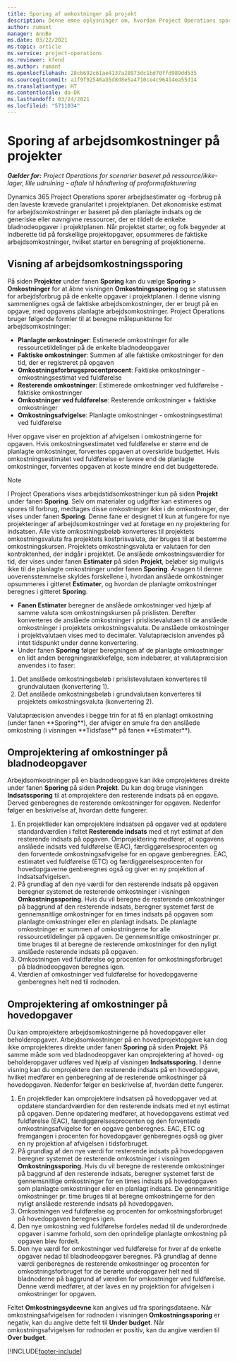 ```yaml
---
title: Sporing af omkostninger på projekt
description: Denne emne oplysninger om, hvordan Project Operations sporer status i forhold til arbejdsomkostninger og bruger på et projekt.
author: rumant
manager: AnnBe
ms.date: 03/22/2021
ms.topic: article
ms.service: project-operations
ms.reviewer: kfend
ms.author: rumant
ms.openlocfilehash: 28cb692c61ae4137a28973dc1bd70ffd989dd535
ms.sourcegitcommit: a1f9f92546ab5d8d8e5a4710ce4c96414ea55d14
ms.translationtype: HT
ms.contentlocale: da-DK
ms.lasthandoff: 03/24/2021
ms.locfileid: "5711034"
---
```

# <a name="labor-cost-tracking-on-projects"></a>Sporing af arbejdsomkostninger på projekter

_**Gælder for:** Project Operations for scenarier baseret på ressource/ikke-lager, lille udrulning - aftale til håndtering af proformafakturering_

Dynamics 365 Project Operations sporer arbejdsestimater og -forbrug på den laveste krævede granularitet i projektplanen. Det økonomiske estimat for arbejdsomkostninger er baseret på den planlagte indsats og de generiske eller navngivne ressourcer, der er tildelt de enkelte bladnodeopgaver i projektplanen. Når projektet starter, og folk begynder at indberette tid på forskellige projektopgaver, opsummeres de faktiske arbejdsomkostninger, hvilket starter en beregning af projektionerne.

## <a name="labor-cost-tracking-view"></a>Visning af arbejdsomkostningssporing

På siden **Projekter** under fanen **Sporing** kan du vælge **Sporing** > **Omkostninger** for at åbne visningen **Omkostningssporing** og se statussen for arbejdsforbrug på de enkelte opgaver i projektplanen. I denne visning sammenlignes også de faktiske arbejdsomkostninger, der er brugt på en opgave, med opgavens planlagte arbejdsomkostninger. Project Operations bruger følgende formler til at beregne målepunkterne for arbejdsomkostninger:

- **Planlagte omkostninger**: Estimerede omkostninger for alle ressourcetildelinger på de enkelte bladnodeopgaver
- **Faktiske omkostninger**: Summen af alle faktiske omkostninger for den tid, der er registreret på opgaven
- **Omkostningsforbrugsprocentprocent**: Faktiske omkostninger - omkostningsestimat ved fuldførelse
- **Resterende omkostninger**: Estimerede omkostninger ved fuldførelse - faktiske omkostninger
- **Omkostninger ved fuldførelse**: Resterende omkostninger + faktiske omkostninger
- **Omkostningsafvigelse**: Planlagte omkostninger - omkostningsestimat ved fuldførelse

Hver opgave viser en projektion af afvigelsen i omkostningerne for opgaven. Hvis omkostningsestimatet ved fuldførelse er større end de planlagte omkostninger, forventes opgaven at overskride budgettet. Hvis omkostningsestimatet ved fuldførelse er lavere end de planlagte omkostninger, forventes opgaven at koste mindre end det budgetterede.

>[!NOTE]
> I Project Operations vises arbejdstidsomkostninger kun på siden **Projekt** under fanen **Sporing**. Selv om materialer og udgifter kan estimeres og spores til forbrug, medtages disse omkostninger ikke i de omkostninger, der vises under fanen **Sporing**. Denne fane er designet til kun at fungere for nye projekteringer af arbejdsomkostninger ved at foretage en ny projektering for indsatsen.
Alle viste omkostningsbeløb konverteres til projektets omkostningsvaluta fra projektets kostprisvaluta, der bruges til at bestemme omkostningskursen. Projektets omkostningsvaluta er valutaen for den kontraktenhed, der indgår i projektet. De anslåede omkostningsværdier for tid, der vises under fanen **Estimater** på siden **Projekt**, beløber sig muligvis ikke til de planlagte omkostninger under fanen **Sporing**. Årsagen til denne uoverensstemmelse skyldes forskellene i, hvordan anslåede omkostninger opsummeres i gitteret **Estimater**, og hvordan de planlagte omkostninger beregnes i gitteret **Sporing**. 
>
> - **Fanen Estimater** beregner de anslåede omkostninger ved hjælp af samme valuta som omkostningskursen på prislisten. Derefter konverteres de anslåede omkostninger i prislistevalutaen til de anslåede omkostninger i projektets omkostningsvaluta. De anslåede omkostninger i projektvalutaen vises med to decimaler. Valutapræcision anvendes på intet tidspunkt under denne konvertering. 
> - Under fanen **Sporing** følger beregningen af de planlagte omkostninger en lidt anden beregningsrækkefølge, som indebærer, at valutapræcision anvendes i to faser: 
   ><ol>
   ><li>Det anslåede omkostningsbeløb i prislistevalutaen konverteres til grundvalutaen (konvertering 1).</li>
   ><li>Det anslåede omkostningsbeløb i grundvalutaen konverteres til projektets omkostningsvaluta (konvertering 2). </li>
   ></ol>
   >Valutapræcision anvendes i begge trin for at få en planlagt omkostning (under fanen **Sporing**), der afviger en smule fra den anslåede omkostning (i visningen **Tidsfase** på fanen **Estimater**). 
   
## <a name="reprojecting-costs-on-leaf-node-tasks"></a>Omprojektering af omkostninger på bladnodeopgaver

Arbejdsomkostninger på en bladnodeopgave kan ikke omprojekteres direkte under fanen **Sporing** på siden **Projekt**. Du kan dog bruge visningen **Indsatssporing** til at omprojektere den resterende indsats på en opgave. Derved genberegnes de resterende omkostninger for opgaven. Nedenfor følger en beskrivelse af, hvordan dette fungerer.

1. En projektleder kan omprojektere indsatsen på opgaver ved at opdatere standardværdien i feltet **Resterende indsats** med et nyt estimat af den resterende indsats på opgaven. Omprojektering medfører, at opgavens anslåede indsats ved fuldførelse (EAC), færdiggørelsesprocenten og den forventede omkostningsafvigelse for en opgave genberegnes. EAC, estimatet ved fuldførelse (ETC) og færdiggørelsesprocenten for hovedopgaverne genberegnes også og giver en ny projektion af indsatsafvigelsen.
2. På grundlag af den nye værdi for den resterende indsats på opgaven beregner systemet de resterende omkostninger i visningen **Omkostningssporing**. Hvis du vil beregne de resterende omkostninger på baggrund af den resterende indsats, beregner systemet først de gennemsnitlige omkostninger for en times indsats på opgaven som planlagte omkostninger eller en planlagt indsats. De planlagte omkostninger er summen af omkostningerne for alle ressourcetildelinger på opgaven. De gennemsnitlige omkostninger pr. time bruges til at beregne de resterende omkostninger for den nyligt anslåede resterende indsats på opgaven.
3. Omkostningen ved fuldførelse og procenten for omkostningsforbruget på bladnodeopgaven beregnes igen.
4. Værdien af omkostninger ved fuldførelse for hovedopgaverne genberegnes helt ned til rodnoden.

## <a name="reprojecting-costs-on-summary-tasks"></a>Omprojektering af omkostninger på hovedopgaver

Du kan omprojektere arbejdsomkostningerne på hovedopgaver eller beholderopgaver. Arbejdsomkostninger på en hovedprojektopgave kan dog ikke omprojekteres direkte under fanen **Sporing** på siden **Projekt**. På samme måde som ved bladnodeopgaver kan omprojektering af hoved- og beholderopgaver udføres ved hjælp af visningen **Indsatssporing**. I denne visning kan du omprojektere den resterende indsats på en hovedopgave, hvilket medfører en genberegning af de resterende omkostninger på hovedopgaven. Nedenfor følger en beskrivelse af, hvordan dette fungerer.

1. En projektleder kan omprojektere indsatsen på hovedopgaver ved at opdatere standardværdien for den resterende indsats med et nyt estimat på opgaven. Denne opdatering medfører, at hovedopgavens estimat ved fuldførelse (EAC), færdiggørelsesprocenten og den forventede omkostningsafvigelse for en opgave genberegnes. EAC, ETC og fremgangen i procenten for hovedopgaver genberegnes også og giver en ny projektion af afvigelsen i tidsforbruget.
2. På grundlag af den nye værdi for resterende indsats på hovedopgaven beregner systemet de resterende omkostninger i visningen **Omkostningssporing**. Hvis du vil beregne de resterende omkostninger på baggrund af den resterende indsats, beregner systemet først de gennemsnitlige omkostninger for en times indsats på hovedopgaven som planlagte omkostninger eller en planlagt indsats. De gennemsnitlige omkostninger pr. time bruges til at beregne omkostningerne for den nyligt anslåede resterende indsats på hovedopgaven.
3. Omkostningen ved fuldførelse og procenten for omkostningsforbruget på hovedopgaven beregnes igen.
4. Den nye omkostning ved fuldførelse fordeles nedad til de underordnede opgaver i samme forhold, som den oprindelige planlagte omkostning på opgaven blev fordelt.
5. Den nye værdi for omkostninger ved fuldførelse for hver af de enkelte opgaver nedad til bladnodeopgaver beregnes. På grundlag af denne værdi genberegnes de resterende omkostninger og procenten for omkostningsforbruget for de berørte underopgaver helt ned til bladnoderne på baggrund af værdien for omkostninger ved fuldførelse. Denne værdi medfører, at der laves en ny projektion for afvigelsen i omkostninger for opgaven. 


Feltet **Omkostningsydeevne** kan angives ud fra sporingsdataene. Når omkostningsafvigelsen for rodnoden i visningen **Omkostningssporing** er negativ, kan du angive dette felt til **Under budget**. Når omkostningsafvigelsen for rodnoden er positiv, kan du angive værdien til **Over budget**.


[!INCLUDE[footer-include](../includes/footer-banner.md)]
